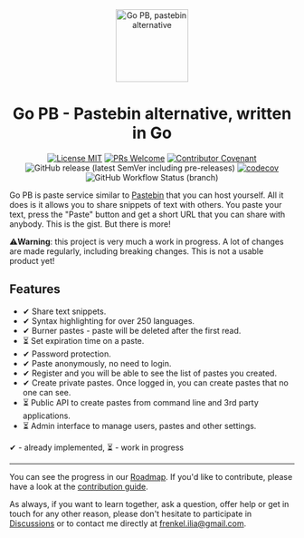 <div align="center">
 <img src="https://github.com/iliafrenkel/go-pb/blob/e75e6b12af39d83c527676debcd5b4de9d9a01e1/src/web/assets/bighead.svg" width="128px" height="128px" alt="Go PB, pastebin alternative"/>
 <h1>Go PB - Pastebin alternative, written in Go</h1>

[![License MIT](https://img.shields.io/badge/license-MIT-green)](./LICENSE.txt)
[![PRs Welcome](https://img.shields.io/badge/PRs-welcome-brightgreen.svg)](http://makeapullrequest.com) 
[![Contributor Covenant](https://img.shields.io/badge/Contributor%20Covenant-2.0-4baaaa.svg)](./docs/CODE_OF_CONDUCT.md) 
![GitHub release (latest SemVer including pre-releases)](https://img.shields.io/github/v/release/iliafrenkel/go-pb?include_prereleases&sort=semver)
[![codecov](https://codecov.io/gh/iliafrenkel/go-pb/branch/main/graph/badge.svg?token=WR1DWNVE58)](https://codecov.io/gh/iliafrenkel/go-pb)
![GitHub Workflow Status (branch)](https://img.shields.io/github/workflow/status/iliafrenkel/go-pb/Test/main?label=test)

</div>

Go PB is paste service similar to [Pastebin](https://pastebin.com) that you can
host yourself. All it does is it allows you to share snippets of text with
others. You paste your text, press the "Paste" button and get a short URL that
you can share with anybody. This is the gist. But there is more!

⚠**Warning**: this project is very much a work in progress. A lot of changes are
made regularly, including breaking changes. This is not a usable product yet!

## Features

- ✔ Share text snippets.
- ✔ Syntax highlighting for over 250 languages.
- ✔ Burner pastes - paste will be deleted after the first read.
- ⏳ Set expiration time on a paste.
- ✔ Password protection.
- ✔ Paste anonymously, no need to login.
- ✔ Register and you will be able to see the list of pastes you created.
- ✔ Create private pastes. Once logged in, you can create pastes that no one can see.
- ⏳ Public API to create pastes from command line and 3rd party applications.
- ⏳ Admin interface to manage users, pastes and other settings.

✔ - already implemented,
⏳ - work in progress

---

You can see the progress in our [Roadmap](https://github.com/iliafrenkel/go-pb/projects/1).
If you'd like to contribute, please have a look at the [contribution guide](https://github.com/iliafrenkel/go-pb/blob/4d827459e11965778f8608b97936576bd81b55f6/docs/CONTRIBUTING.md).

As always, if you want to learn together, ask a question, offer help or get in
touch for any other reason, please don't hesitate to participate in
[Discussions](https://github.com/iliafrenkel/go-pb/discussions) or to contact
me directly at [frenkel.ilia@gmail.com](mailto:frenkel.ilia@gmail.com).
